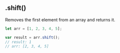 ## .shift()

Removes the first element from an array and returns it.

```js
let arr = [1, 2, 3, 4, 5];

var result = arr.shift();     
// result: 1
// arr: [2, 3, 4, 5]
```
